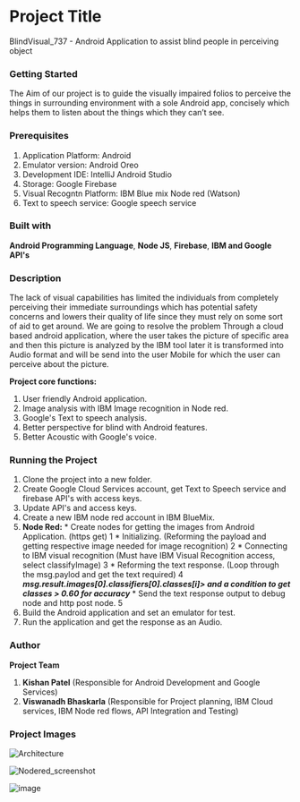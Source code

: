 # Project Title
BlindVisual_737 - Android Application to assist blind people in perceiving object

### Getting Started
The Aim of our project is to guide the visually impaired folios to perceive the things in surrounding environment with a sole Android app, concisely which helps them to listen about the things which they can’t see. 

### Prerequisites
  1. Application Platform:     Android
  2. Emulator version:         Android Oreo
  3. Development IDE:          IntelliJ Android Studio
  4. Storage:                  Google Firebase
  5. Visual Recogntn Platform: IBM Blue mix Node red (Watson)
  6. Text to speech service:   Google speech service
  
### Built with

__Android Programming Language__, __Node JS__, __Firebase__, __IBM and Google API's__ 

### Description
The lack of visual capabilities has limited the individuals from completely perceiving their immediate surroundings which has potential safety concerns and lowers their quality of life since they must rely on some sort of aid to get around. We are going to resolve the problem Through a cloud based android application, where the user takes the picture of specific area and then this picture is analyzed by the IBM tool later it is transformed into Audio format and will be send into the user Mobile for which the user can perceive about the picture.

__Project core functions:__
  1. User friendly Android application.
  2. Image analysis with IBM Image recognition in Node red. 
  3. Google's Text to speech analysis. 
  4. Better perspective for blind with Android features.
  5. Better Acoustic with Google's voice.

### Running the Project
  1. Clone the project into a new folder.
  2. Create Google Cloud Services account, get Text to Speech service and firebase API's with access keys.
  3. Update API's and access keys.
  4. Create a new IBM node red account in IBM BlueMix. 
  5. __Node Red:__
    * Create nodes for getting the images from Android Application. (https get) 1
    * Initializing. (Reforming the payload and getting respective image needed for image recognition) 2
    * Connecting to IBM visual recognition (Must have IBM Visual Recognition access, select classifyImage) 3
    * Reforming the text response. (Loop through the msg.paylod and get the text required) 4
        __*msg.result.images[0].classifiers[0].classes[i]> and a condition to get classes > 0.60 for accuracy*__
    * Send the text response output to debug node and http post node. 5
  6. Build the Android application and set an emulator for test.
  7. Run the application and get the response as an Audio.
  
### Author

__Project Team__
1. __Kishan Patel__ (Responsible for Android Development and Google Services)
2. __Viswanadh Bhaskarla__ (Responsible for Project planning, IBM Cloud services, IBM Node red flows, API Integration and Testing)

### Project Images

![Architecture](https://user-images.githubusercontent.com/6322818/79527378-c704d600-80aa-11ea-92f7-42ef390dcaa2.jpg)

![Nodered_screenshot](https://user-images.githubusercontent.com/6322818/79527511-2531b900-80ab-11ea-95ab-2ef742bdab47.JPG)

![image](https://user-images.githubusercontent.com/6322818/79527629-6fb33580-80ab-11ea-8397-6e35f5cc044a.png)
